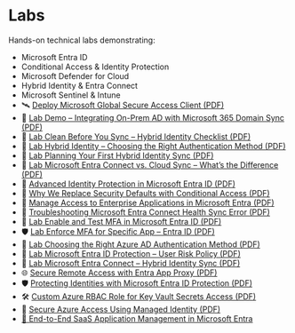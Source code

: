 # Labs

Hands-on technical labs demonstrating:

- Microsoft Entra ID
- Conditional Access & Identity Protection
- Microsoft Defender for Cloud
- Hybrid Identity & Entra Connect
- Microsoft Sentinel & Intune
- 🛰️ [Deploy Microsoft Global Secure Access Client (PDF)](deploy-global-secure-access-client.pdf)
- 🔄 [Lab Demo – Integrating On-Prem AD with Microsoft 365 Domain Sync (PDF)](demo-integrate-onprem-entra365-sync.pdf)
- 🧼 [Lab Clean Before You Sync – Hybrid Identity Checklist (PDF)](Clean%20Before%20You%20Syn%20-%20Real-World%20Checklist%20for%20Hybrid%20Identity.pdf)
- 🔐 [Lab Hybrid Identity – Choosing the Right Authentication Method (PDF)](Hybrid%20Identity%20Choosing%20the%20Right%20Authentication%20Method.pdf)
- 🧭 [Lab Planning Your First Hybrid Identity Sync (PDF)](plan-first-hybrid-identity-sync.pdf)
- 🧪 [Lab Microsoft Entra Connect vs. Cloud Sync – What’s the Difference (PDF)](entra-connect-vs-cloud-sync.pdf)
- 🔐 [Advanced Identity Protection in Microsoft Entra ID (PDF)](advanced-identity-protection-entra-id.pdf)
- 🚫 [Why We Replace Security Defaults with Conditional Access (PDF)](replace-security-defaults-conditional-access.pdf)
- 🔐 [Manage Access to Enterprise Applications in Microsoft Entra (PDF)](manage-access-enterprise-apps.pdf)
- 🧪 [Troubleshooting Microsoft Entra Connect Health Sync Error (PDF)](troubleshoot-entra-connect-health.pdf)
- 🧪 [Lab Enable and Test MFA in Microsoft Entra ID (PDF)](enable-test-mfa-entra-id.pdf)
- 🛡️ [Lab Enforce MFA for Specific App – Entra ID (PDF)](Lab-Enforce-MFA-for-Specific-App---Entra-ID.pdf)
- 🔐 [Lab Choosing the Right Azure AD Authentication Method (PDF)](Choosing-the-Right-AzureAD-Authentication-Method.pdf)
- 🔐 [Lab Microsoft Entra ID Protection – User Risk Policy (PDF)](Entra-ID-Protection-User-Risk-Policy-Demo.pdf)
- 🧩 [Lab Microsoft Entra Connect – Hybrid Identity Sync (PDF)](Microsoft-Entra-Connect-Hybrid-Identity-Sync.pdf)
- 🌐 [Secure Remote Access with Entra App Proxy (PDF)](secure-remote-access-app-proxy.pdf)
- 🛡️ [Protecting Identities with Microsoft Entra ID Protection (PDF)](entra-id-protection-identities.pdf)
- 🛠️ [Custom Azure RBAC Role for Key Vault Secrets Access (PDF)](custom-rbac-keyvault-access.pdf)
- 🔐 [Secure Azure Access Using Managed Identity (PDF)](secure-azure-access-managed-identity.pdf)
- [🔐 End-to-End SaaS Application Management in Microsoft Entra](end-to-end-saas-management-entra)

